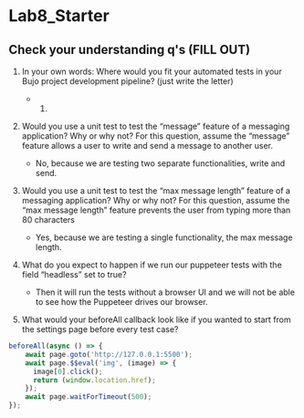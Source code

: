 # Lab8_Starter

## Check your understanding q's (FILL OUT)
1. In your own words: Where would you fit your automated tests in your Bujo project development pipeline? (just write the letter)
   * 1.

2. Would you use a unit test to test the “message” feature of a messaging application? Why or why not? For this question, assume the “message” feature allows a user to write and send a message to another user.
   * No, because we are testing two separate functionalities, write and send.

3. Would you use a unit test to test the “max message length” feature of a messaging application? Why or why not? For this question, assume the “max message length” feature prevents the user from typing more than 80 characters
   * Yes, because we are testing a single functionality, the max message length.

4. What do you expect to happen if we run our puppeteer tests with the field “headless” set to true?
    * Then it will run the tests without a browser UI and we will not be able to see how the Puppeteer drives our browser.

5. What would your beforeAll callback look like if you wanted to start from the settings page before every test case?
```js
beforeAll(async () => {
    await page.goto('http://127.0.0.1:5500');
    await page.$$eval('img', (image) => {
      image[0].click();
      return (window.location.href);
    });
    await page.waitForTimeout(500);
});
```

